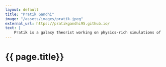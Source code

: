 ```yaml
---
layout: default
title: "Pratik Gandhi"
image: "/assets/images/pratik.jpeg"
external_url: https://pratikgandhi95.github.io/
text: |
    Pratik is a galaxy theorist working on physics-rich simulations of low-mass galaxies with the FIRE collaboration. He is interested in Local Group galaxies, studying stellar feedback processes and their influence on galaxy formation, and using the archaeological record of present-day low-mass galaxies to probe conditions in the early Universe, including the physics of the first generation ("popIII") stars. Pratik received his Ph.D. from UC Davis in Andrew Wetzel's group. Prior to UC Davis, he grew up in Mumbai, India, and moved to the US for his Bachelor's degree at Yale. 
---
```



<h1> {{ page.title}} </h1>